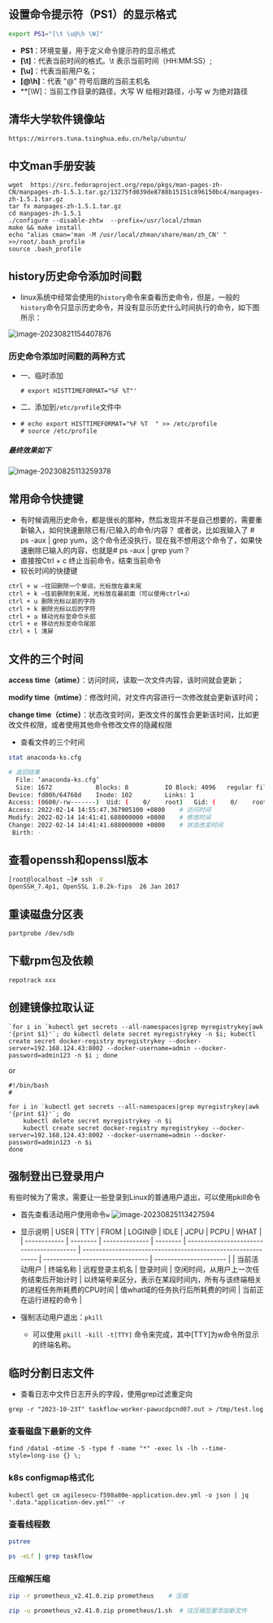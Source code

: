 ## 设置命令提示符（PS1）的显示格式

```bash
export PS1="[\t \u@\h \W]"
```

- **PS1**：环境变量，用于定义命令提示符的显示格式
- **[\t]**：代表当前时间的格式。\t 表示当前时间（HH:MM:SS）;
- **[\u]**：代表当前用户名；
- **[@\h]**：代表 "@" 符号后跟的当前主机名
- **[\W]：当前工作目录的路径，大写 W 给相对路径，小写 w 为绝对路径





## 清华大学软件镜像站

```bash
https://mirrors.tuna.tsinghua.edu.cn/help/ubuntu/
```

## 中文man手册安装

```shell
wget  https://src.fedoraproject.org/repo/pkgs/man-pages-zh-CN/manpages-zh-1.5.1.tar.gz/13275fd039de8788b15151c896150bc4/manpages-zh-1.5.1.tar.gz
tar fx manpages-zh-1.5.1.tar.gz 
cd manpages-zh-1.5.1
./configure --disable-zhtw  --prefix=/usr/local/zhman
make && make install
echo "alias cman='man -M /usr/local/zhman/share/man/zh_CN' " >>/root/.bash_profile
source .bash_profile
```

## history历史命令添加时间戳

- linux系统中经常会使用的`history`命令来查看历史命令，但是，一般的`history`命令只显示历史命令，并没有显示历史什么时间执行的命令，如下图所示：

![image-20230821154407876](https://niuzhan-1306014148.cos.ap-beijing.myqcloud.com/Typora/image-20230821154407876.png)

###  历史命令添加时间戳的两种方式

- 一、临时添加

  ```
  # export HISTTIMEFORMAT="%F %T"'
  ```

- 二、添加到`/etc/profile`文件中

- ```
  # echo export HISTTIMEFORMAT="%F %T  " >> /etc/profile
  # source /etc/profile
  ```



#####  最终效果如下

![image-20230825113259378](https://niuzhan-1306014148.cos.ap-beijing.myqcloud.com/Typora/image-20230825113259378.png)





## 常用命令快捷键

- 有时候调用历史命令，都是很长的那种，然后发现并不是自己想要的，需要重新输入，如何快速删除已有/已输入的命令/内容？ 或者说，比如我输入了 # ps -aux | grep yum，这个命令还没执行，现在我不想用这个命令了，如果快速删除已输入的内容，也就是# ps -aux | grep yum？
- 直接按Ctrl + c  终止当前命令，结束当前命令
- 较长时间的快捷键

```bash
ctrl + w —往回删除一个单词，光标放在最末尾 
ctrl + k —往前删除到末尾，光标放在最前面（可以使用ctrl+a） 
ctrl + u 删除光标以前的字符 
ctrl + k 删除光标以后的字符 
ctrl + a 移动光标至命令头部 
ctrl + e 移动光标至命令尾部 
ctrl + l 清屏
```

## 文件的三个时间

**access time（atime）**：访问时间，读取一次文件内容，该时间就会更新；

**modify time（mtime）**：修改时间，对文件内容进行一次修改就会更新该时间；

**change time（ctime）**：状态改变时间，更改文件的属性会更新该时间，比如更改文件权限，或者使用其他命令修改文件的隐藏权限

- 查看文件的三个时间

```bash
stat anaconda-ks.cfg 

# 返回结果
  File: ‘anaconda-ks.cfg’
  Size: 1672            Blocks: 8          IO Block: 4096   regular file
Device: fd00h/64768d    Inode: 102         Links: 1
Access: (0600/-rw-------)  Uid: (    0/    root)   Gid: (    0/    root)
Access: 2022-02-14 14:55:47.367905100 +0800    # 访问时间
Modify: 2022-02-14 14:41:41.688000000 +0800    # 修改时间
Change: 2022-02-14 14:41:41.688000000 +0800    # 状态改变时间
 Birth: -
```



## 查看openssh和openssl版本

```bash
[root@localhost ~]# ssh -V
OpenSSH_7.4p1, OpenSSL 1.0.2k-fips  26 Jan 2017
```



## 重读磁盘分区表

```bash
partprobe /dev/sdb
```



## 下载rpm包及依赖

```bash
repotrack xxx
```

## 创建镜像拉取认证

```
`for i in `kubectl get secrets --all-namespaces|grep myregistrykey|awk '{print $1}'`; do kubectl delete secret myregistrykey -n $i; kubectl create secret docker-registry myregistrykey --docker-server=192.168.124.43:8002 --docker-username=admin --docker-password=admin123 -n $i ; done
```

or

```
#!/bin/bash
#

for i in `kubectl get secrets --all-namespaces|grep myregistrykey|awk '{print $1}'`; do
    kubectl delete secret myregistrykey -n $i
    kubectl create secret docker-registry myregistrykey --docker-server=192.168.124.43:8002 --docker-username=admin --docker-password=admin123 -n $i
done
```

## 强制登出已登录用户

有些时候为了需求，需要让一些登录到Linux的普通用户退出，可以使用pkill命令
- 首先查看活动用户使用命令`w`
![image-20230825113427594](https://niuzhan-1306014148.cos.ap-beijing.myqcloud.com/Typora/image-20230825113427594.png)

- 显示说明
  | USER         | TTY      | FROM           | LOGIN@   | IDLE                                     | JCPU                                                         | PCPU                             | WHAT                   |
  | ------------ | -------- | -------------- | -------- | ---------------------------------------- | ------------------------------------------------------------ | -------------------------------- | ---------------------- |
  | 当前活动用户 | 终端名称 | 远程登录主机名 | 登录时间 | 空闲时间，从用户上一次任务结束后开始计时 | 以终端号来区分，表示在某段时间内，所有与该终端相关的进程任务所耗费的CPU时间 | 值what域的任务执行后所耗费的时间 | 当前正在运行进程的命令 |

- 强制活动用户退出：`pkill`
  
  - 可以使用 `pkill -kill -t[TTY]` 命令来完成，其中[TTY]为w命令所显示的终端名称。



## 临时分割日志文件

- 查看日志中文件日志开头的字段，使用grep过滤重定向

```
grep -r "2023-10-23T" taskflow-worker-pawucdpcnd07.out > /tmp/test.log
```



### 查看磁盘下最新的文件

```
find /data1 -mtime -5 -type f -name "*" -exec ls -lh --time-style=long-iso {} \;
```

### k8s configmap格式化

```
kubectl get cm agilesecu-f598a80e-application.dev.yml -o json | jq '.data."application-dev.yml"' -r
```

### 查看线程数

```bash
pstree

ps -eLf | grep taskflow
```

### 压缩解压缩

```bash
zip -r prometheus_v2.41.0.zip prometheus    # 压缩

zip -u prometheus_v2.41.0.zip prometheus/1.sh  # 往压缩包里添加新文件
```

